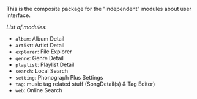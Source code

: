 
This is the composite package for the "independent" modules about user interface. 



_List of modules:_

- `album`: Album Detail
- `artist`: Artist Detail
- `explorer`: File Explorer
- `genre`: Genre Detail
- `playlist`: Playlist Detail
- `search`: Local Search
- `setting`: Phonograph Plus Settings
- `tag`: music tag related stuff (SongDetail(s) & Tag Editor)
- `web`: Online Search
